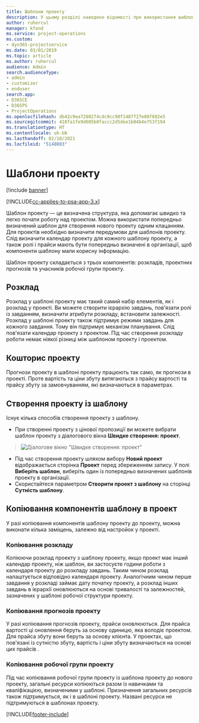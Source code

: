 ```yaml
---
title: Шаблони проекту
description: У цьому розділі наведено відомості про використання шаблонів проекту для швидкого настроювання проекту.
author: ruhercul
manager: kfend
ms.service: project-operations
ms.custom:
- dyn365-projectservice
ms.date: 03/01/2019
ms.topic: article
ms.author: ruhercul
audience: Admin
search.audienceType:
- admin
- customizer
- enduser
search.app:
- D365CE
- D365PS
- ProjectOperations
ms.openlocfilehash: db42c9ea7280274cdc9cc90f1487f27e08f892e5
ms.sourcegitcommit: 418fa1fe9d605b8faccc2d5dee1b04b4e753f194
ms.translationtype: HT
ms.contentlocale: uk-UA
ms.lasthandoff: 02/10/2021
ms.locfileid: "5148083"
---
```

# <a name="project-templates"></a>Шаблони проекту 

[!include [banner](../includes/psa-now-project-operations.md)]

[!INCLUDE[cc-applies-to-psa-app-3.x](../includes/cc-applies-to-psa-app-3x.md)]

Шаблон проекту — це визначена структура, яка допомагає швидко та легко почати роботу над проектом. Можна використати попередньо визначений шаблон для створення нового проекту одним клацанням. Для проектів необхідно визначити передумови для шаблонів проекту. Слід визначити календар проекту для кожного шаблону проекту, а також ролі і прайси мають бути попередньо визначені в організації, щоб компоненти шаблону мали корисну інформацію.

Шаблон проекту складається з трьох компонентів: розкладів, проектних прогнозів та учасників робочої групи проекту.

## <a name="schedule"></a>Розклад

Розклад у шаблоні проекту має такий самий набір елементів, як і розклад у проекті. Ви можете створити ієрархію завдань, повֹ’язати ролі із завданням, визначити атрибути розкладу, встановити залежності. Розклад у шаблоні проекту також підтримує режими завдань для кожного завдання. Тому він підтримує механізм планування. Слід пов'язати календар проекту з проектом. Під час створення розкладу роботи немає ніякої різниці між шаблоном проекту і проектом.

## <a name="project-estimates"></a>Кошторис проекту

Прогнози проекту в шаблоні проекту працюють так само, як прогнози в проекті. Проте вартість та ціни збуту витягаються з прайсу вартості та прайсу збуту за замовчуванням, які визначаються в параметрах.

## <a name="creating-a-project-from-a-template"></a>Створення проекту із шаблону
 
Існує кілька способів створення проекту з шаблону.

- При створенні проекту з цінової пропозиції ви можете вибрати шаблон проекту з діалогового вікна **Швидке створення: проект**.

> ![Діалогове вікно "Швидке створення: проект"](media/project-11.png)

- Під час створення проекту шляхом вибору **Новий проект** відображається сторінка **Проект** перед збереженням запису. У полі **Виберіть шаблон**, виберіть один із попередньо визначених шаблонів проекту в організації.
- Скористайтеся параметром **Створити проект з шаблону** на сторінці **Сутність шаблону**.

## <a name="copying-components-of-template-to-project"></a>Копіювання компонентів шаблону в проект

У разі копіювання компонентів шаблону проекту до проекту, можна виконати кілька заміщень, залежно від настройок у проекті.

### <a name="copying-the-schedule"></a>Копіювання розкладу

Копіюючи розклад проекту з шаблону проекту, якщо проект має інший календар проекту, ніж шаблон, ви застосуєте години роботи з календаря проекту до розкладу завдань. Таким чином розклад налаштується відповідно календаря проекту. Аналогічним чином перше завдання у розкладі займає дату початку проекту, а розклад інших завдань в ієрархії оновлюються на основі тривалості та залежностей, зазначених у шаблоні робочої структури проекту. 

### <a name="copying-project-estimates"></a>Копіювання прогнозів проекту 

У разі копіювання прогнозів проекту, прайси оновлюються. Для прайса вартості ці оновлення беруть за основу одиницю, яка володіє проектом. Для прайса збуту вони беруть за основу клієнта. У проектах, що пов'язані із сутністю збуту, вартість і ціни збуту визначаються на основі цих прайсів .

### <a name="copying-a-project-team"></a>Копіювання робочої групи проекту

Під час копіювання робочої групи проекту із шаблона проекту до нового проекту, загальні ресурси копіюються разом із навичками та кваліфікацією, визначеними у шаблоні. Призначення загальних ресурсів також підтримується, як і в шаблоні проекту. Названі ресурси не підтримуються в шаблонах проекту.


[!INCLUDE[footer-include](../includes/footer-banner.md)]